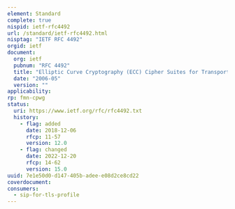 ```yaml
---
element: Standard
complete: true
nispid: ietf-rfc4492
url: /standard/ietf-rfc4492.html
nisptag: "IETF RFC 4492"
orgid: ietf
document:
  org: ietf
  pubnum: "RFC 4492"
  title: "Elliptic Curve Cryptography (ECC) Cipher Suites for Transport Layer Security (TLS)"
  date: "2006-05"
  version: ""
applicability:
rp: fmn-cpwg
status:
  uri: https://www.ietf.org/rfc/rfc4492.txt
  history: 
    - flag: added
      date: 2018-12-06
      rfcp: 11-57
      version: 12.0
    - flag: changed
      date: 2022-12-20
      rfcp: 14-62
      version: 15.0
uuid: 7e1e50d0-d147-405b-adee-e08d2ce8cd22
coverdocument:
consumers:
  - sip-for-tls-profile
---
```

